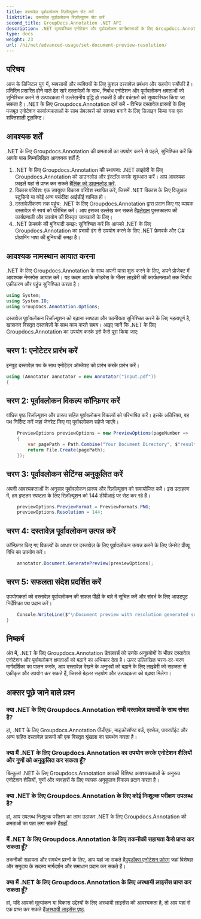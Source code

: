 ```yaml
---
title: दस्तावेज़ पूर्वावलोकन रिज़ॉल्यूशन सेट करें
linktitle: दस्तावेज़ पूर्वावलोकन रिज़ॉल्यूशन सेट करें
second_title: GroupDocs.Annotation .NET API
description: .NET सुव्यवस्थित एनोटेशन और पूर्वावलोकन कार्यक्षमताओं के लिए Groupdocs.Annotation के साथ दस्तावेज़ सहयोग को बढ़ाएं।
type: docs
weight: 23
url: /hi/net/advanced-usage/set-document-preview-resolution/
---
```

## परिचय
आज के डिजिटल युग में, व्यवसायों और व्यक्तियों के लिए कुशल दस्तावेज़ प्रबंधन और सहयोग सर्वोपरि है। प्रतिदिन प्रसारित होने वाले ढेर सारे दस्तावेज़ों के साथ, निर्बाध एनोटेशन और पूर्वावलोकन क्षमताओं को सुनिश्चित करने से उत्पादकता में उल्लेखनीय वृद्धि हो सकती है और वर्कफ़्लो को सुव्यवस्थित किया जा सकता है। .NET के लिए Groupdocs.Annotation दर्ज करें - विभिन्न दस्तावेज़ प्रारूपों के लिए मजबूत एनोटेशन कार्यात्मकताओं के साथ डेवलपर्स को सशक्त बनाने के लिए डिज़ाइन किया गया एक शक्तिशाली टूलकिट।
## आवश्यक शर्तें
.NET के लिए Groupdocs.Annotation की क्षमताओं का उपयोग करने से पहले, सुनिश्चित करें कि आपके पास निम्नलिखित आवश्यक शर्तें हैं:
1.  .NET के लिए Groupdocs.Annotation की स्थापना: .NET लाइब्रेरी के लिए Groupdocs.Annotation को डाउनलोड और इंस्टॉल करके शुरुआत करें। आप आवश्यक फ़ाइलें यहां से प्राप्त कर सकते हैं[लिंक को डाउनलोड करें](https://releases.groupdocs.com/annotation/net/).
2. विकास परिवेश: एक उपयुक्त विकास परिवेश स्थापित करें, जिसमें .NET विकास के लिए विजुअल स्टूडियो या कोई अन्य पसंदीदा आईडीई शामिल हो।
3. दस्तावेज़ीकरण तक पहुंच: .NET के लिए Groupdocs.Annotation द्वारा प्रदान किए गए व्यापक दस्तावेज़ से स्वयं को परिचित करें। आप इसका उल्लेख कर सकते हैं[प्रलेखन](https://reference.groupdocs.com/annotation/net/) पुस्तकालय की कार्यप्रणाली और उपयोग की विस्तृत जानकारी के लिए।
4. .NET फ्रेमवर्क की बुनियादी समझ: सुनिश्चित करें कि आपको .NET के लिए Groupdocs.Annotation का प्रभावी ढंग से उपयोग करने के लिए .NET फ्रेमवर्क और C# प्रोग्रामिंग भाषा की बुनियादी समझ है।

## आवश्यक नामस्थान आयात करना
.NET के लिए Groupdocs.Annotation के साथ अपनी यात्रा शुरू करने के लिए, अपने प्रोजेक्ट में आवश्यक नेमस्पेस आयात करें। यह कदम आपके कोडबेस के भीतर लाइब्रेरी की कार्यक्षमताओं तक निर्बाध एकीकरण और पहुंच सुनिश्चित करता है।

```csharp
using System;
using System.IO;
using GroupDocs.Annotation.Options;
```

दस्तावेज़ पूर्वावलोकन रिज़ॉल्यूशन को बढ़ाना स्पष्टता और पठनीयता सुनिश्चित करने के लिए महत्वपूर्ण है, खासकर विस्तृत दस्तावेज़ों के साथ काम करते समय। आइए जानें कि .NET के लिए Groupdocs.Annotation का उपयोग करके इसे कैसे पूरा किया जाए:
## चरण 1: एनोटेटर प्रारंभ करें
इनपुट दस्तावेज़ पथ के साथ एनोटेटर ऑब्जेक्ट को प्रारंभ करके प्रारंभ करें।
```csharp
using (Annotator annotator = new Annotator("input.pdf"))
{
```
## चरण 2: पूर्वावलोकन विकल्प कॉन्फ़िगर करें
वांछित पृष्ठ रिज़ॉल्यूशन और प्रारूप सहित पूर्वावलोकन विकल्पों को परिभाषित करें। इसके अतिरिक्त, वह पथ निर्दिष्ट करें जहां जेनरेट किए गए पूर्वावलोकन सहेजे जाएंगे।
```csharp
    PreviewOptions previewOptions = new PreviewOptions(pageNumber =>
    {
        var pagePath = Path.Combine("Your Document Directory", $"result_with_resolution_{pageNumber}.png");
        return File.Create(pagePath);
    });
```
## चरण 3: पूर्वावलोकन सेटिंग्स अनुकूलित करें
अपनी आवश्यकताओं के अनुसार पूर्वावलोकन प्रारूप और रिज़ॉल्यूशन को समायोजित करें। इस उदाहरण में, हम इष्टतम स्पष्टता के लिए रिज़ॉल्यूशन को 144 डीपीआई पर सेट कर रहे हैं।
```csharp
    previewOptions.PreviewFormat = PreviewFormats.PNG;
    previewOptions.Resolution = 144;
```
## चरण 4: दस्तावेज़ पूर्वावलोकन उत्पन्न करें
कॉन्फ़िगर किए गए विकल्पों के आधार पर दस्तावेज़ के लिए पूर्वावलोकन उत्पन्न करने के लिए जेनरेट प्रीव्यू विधि का उपयोग करें।
```csharp
    annotator.Document.GeneratePreview(previewOptions);
```
## चरण 5: सफलता संदेश प्रदर्शित करें
उपयोगकर्ता को दस्तावेज़ पूर्वावलोकन की सफल पीढ़ी के बारे में सूचित करें और संदर्भ के लिए आउटपुट निर्देशिका पथ प्रदान करें।
```csharp
    Console.WriteLine($"\nDocument preview with resolution generated successfully.\nCheck output in {"Your Document Directory"}.");
}
```

## निष्कर्ष
अंत में, .NET के लिए Groupdocs.Annotation डेवलपर्स को उनके अनुप्रयोगों के भीतर दस्तावेज़ एनोटेशन और पूर्वावलोकन क्षमताओं को बढ़ाने का अधिकार देता है। ऊपर उल्लिखित चरण-दर-चरण मार्गदर्शिका का पालन करके, आप दस्तावेज़ देखने के अनुभवों को बढ़ाने के लिए लाइब्रेरी को सहजता से एकीकृत और उपयोग कर सकते हैं, जिससे बेहतर सहयोग और उत्पादकता को बढ़ावा मिलेगा।
## अक्सर पूछे जाने वाले प्रश्न
### क्या .NET के लिए Groupdocs.Annotation सभी दस्तावेज़ प्रारूपों के साथ संगत है?
हां, .NET के लिए Groupdocs.Annotation पीडीएफ, माइक्रोसॉफ्ट वर्ड, एक्सेल, पावरपॉइंट और अन्य सहित दस्तावेज़ प्रारूपों की एक विस्तृत श्रृंखला का समर्थन करता है।
### क्या मैं .NET के लिए Groupdocs.Annotation का उपयोग करके एनोटेशन शैलियों और गुणों को अनुकूलित कर सकता हूँ?
बिल्कुल! .NET के लिए Groupdocs.Annotation आपकी विशिष्ट आवश्यकताओं के अनुरूप एनोटेशन शैलियों, गुणों और व्यवहारों के लिए व्यापक अनुकूलन विकल्प प्रदान करता है।
### क्या .NET के लिए Groupdocs.Annotation के लिए कोई निःशुल्क परीक्षण उपलब्ध है?
हां, आप उपलब्ध निःशुल्क परीक्षण का लाभ उठाकर .NET के लिए Groupdocs.Annotation की क्षमताओं का पता लगा सकते हैं[यहाँ](https://releases.groupdocs.com/).
### मैं .NET के लिए Groupdocs.Annotation के लिए तकनीकी सहायता कैसे प्राप्त कर सकता हूँ?
 तकनीकी सहायता और समर्थन प्रश्नों के लिए, आप यहां जा सकते हैं[ग्रुपडॉक्स एनोटेशन फ़ोरम](https://forum.groupdocs.com/c/annotation/10) जहां विशेषज्ञ और समुदाय के सदस्य मार्गदर्शन और समाधान प्रदान कर सकते हैं।
### क्या मैं .NET के लिए Groupdocs.Annotation के लिए अस्थायी लाइसेंस प्राप्त कर सकता हूँ?
 हां, यदि आपको मूल्यांकन या विकास उद्देश्यों के लिए अस्थायी लाइसेंस की आवश्यकता है, तो आप यहां से एक प्राप्त कर सकते हैं[अस्थायी लाइसेंस पृष्ठ](https://purchase.groupdocs.com/temporary-license/).